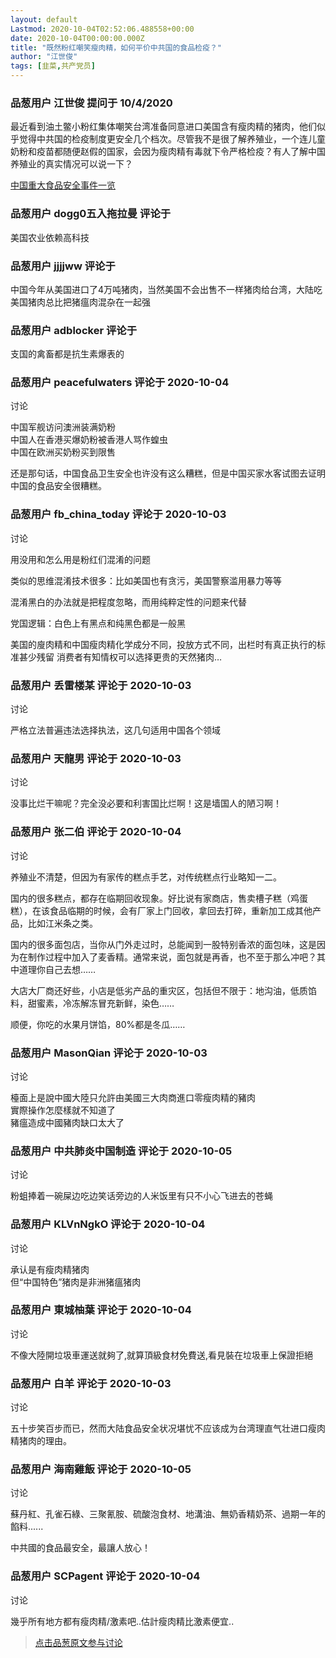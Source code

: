 ```yaml
---
layout: default
Lastmod: 2020-10-04T02:52:06.488558+00:00
date: 2020-10-04T00:00:00.000Z
title: "既然粉红嘲笑瘦肉精，如何平价中共国的食品检疫？"
author: "江世俊"
tags: [韭菜,共产党员]
---
```



### 品葱用户 **江世俊** 提问于 10/4/2020
    
最近看到油土鳖小粉红集体嘲笑台湾准备同意进口美国含有瘦肉精的猪肉，他们似乎觉得中共国的检疫制度更安全几个档次。尽管我不是很了解养殖业，一个连儿童奶粉和疫苗都随便赵假的国家，会因为瘦肉精有毒就下令严格检疫？有人了解中国养殖业的真实情况可以说一下？  
  
[中国重大食品安全事件一览  
]( "https://zh-yue.m.wikipedia.org/wiki/%E4%B8%AD%E5%9C%8B%E5%A4%A7%E9%99%B8%E9%A3%9F%E5%93%81%E5%AE%89%E5%85%A8%E4%BA%8B%E4%BB%B6%E4%B8%80%E8%A6%BD")
    
                

### 品葱用户 **dogg0五入拖拉曼** 评论于 
        
美国农业依赖高科技
        
                

### 品葱用户 **jjjjww** 评论于 
        
中国今年从美国进口了4万吨猪肉，当然美国不会出售不一样猪肉给台湾，大陆吃美国猪肉总比把猪瘟肉混杂在一起强
        
                

### 品葱用户 **adblocker** 评论于 
        
支国的禽畜都是抗生素爆表的
        
                

### 品葱用户 **peacefulwaters** 评论于 2020-10-04
讨论

        
中国军舰访问澳洲装满奶粉  
中国人在香港买爆奶粉被香港人骂作蝗虫  
中国在欧洲买奶粉买到限售  
  
还是那句话，中国食品卫生安全也许没有这么糟糕，但是中国买家水客试图去证明中国的食品安全很糟糕。
        
                

### 品葱用户 **fb_china_today** 评论于 2020-10-03
讨论

        
用没用和怎么用是粉红们混淆的问题  
  
类似的思维混淆技术很多：比如美国也有贪污，美国警察滥用暴力等等  
  
混淆黑白的办法就是把程度忽略，而用纯粹定性的问题来代替  
  
党国逻辑：白色上有黑点和纯黑色都是一般黑  
  
  
美国的廋肉精和中国瘦肉精化学成分不同，投放方式不同，出栏时有真正执行的标准甚少残留 消费者有知情权可以选择更贵的天然猪肉…
        
                

### 品葱用户 **丢雷楼某** 评论于 2020-10-03
讨论

        
严格立法普遍违法选择执法，这几句适用中国各个领域
        
                

### 品葱用户 **天龍男** 评论于 2020-10-03
讨论

        
没事比烂干嘛呢？完全没必要和利害国比烂啊！这是墙国人的陋习啊！
        
                

### 品葱用户 **张二伯** 评论于 2020-10-04
讨论

        
养殖业不清楚，但因为有家传的糕点手艺，对传统糕点行业略知一二。  
  
国内的很多糕点，都存在临期回收现象。好比说有家商店，售卖槽子糕（鸡蛋糕），在该食品临期的时候，会有厂家上门回收，拿回去打碎，重新加工成其他产品，比如江米条之类。  
  
国内的很多面包店，当你从门外走过时，总能闻到一股特别香浓的面包味，这是因为在制作过程中加入了麦香精。通常来说，面包就是再香，也不至于那么冲吧？其中道理你自己去想……  
  
大店大厂商还好些，小店是低劣产品的重灾区，包括但不限于：地沟油，低质馅料，甜蜜素，冷冻解冻冒充新鲜，染色……  
  
顺便，你吃的水果月饼馅，80%都是冬瓜……
        
                

### 品葱用户 **MasonQian** 评论于 2020-10-03
讨论

        
檯面上是說中國大陸只允許由美國三大肉商進口零瘦肉精的豬肉  
實際操作怎麼樣就不知道了  
豬瘟造成中國豬肉缺口太大了
        
                

### 品葱用户 **中共肺炎中国制造** 评论于 2020-10-05
讨论

        
粉蛆捧着一碗屎边吃边笑话旁边的人米饭里有只不小心飞进去的苍蝇
        
                

### 品葱用户 **KLVnNgkO** 评论于 2020-10-04
讨论

        
承认是有瘦肉精猪肉  
但“中国特色”猪肉是非洲猪瘟猪肉
        
                

### 品葱用户 **東城柚葉** 评论于 2020-10-04
讨论

        
不像大陸開垃圾車運送就夠了,就算頂級食材免費送,看見裝在垃圾車上保證拒絕
        
                

### 品葱用户 **白羊** 评论于 2020-10-03
讨论

        
五十步笑百步而已，然而大陆食品安全状况堪忧不应该成为台湾理直气壮进口瘦肉精猪肉的理由。
        
                

### 品葱用户 **海南雞飯** 评论于 2020-10-05
讨论

        
蘇丹紅、孔雀石綠、三聚氰胺、硫酸泡食材、地溝油、無奶香精奶茶、過期一年的餡料......  
  
中共國的食品最安全，最讓人放心！
        
                

### 品葱用户 **SCPagent** 评论于 2020-10-04
讨论

        
幾乎所有地方都有瘦肉精/激素吧..估計瘦肉精比激素便宜..
        
                





> [点击品葱原文参与讨论](https://pincong.rocks/question/31725)

